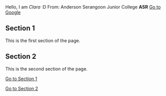 
<html>

<head>
  <meta charset="utf-8">
  <meta name="viewport" content="width=device-width">
  <title>asrweb</title>
  <link href="style.css" rel="stylesheet" type="text/css" />
</head>

<body>
  Hello, I am <i>Clara</i> :D
  From: Anderson Serangoon Junior College <b>ASR</b>
  <a href="https://www.google.com">Go to Google</a>
  <h2 id="section1">Section 1</h2>
<p>This is the first section of the page.</p>

<h2 id="section2">Section 2</h2>
<p>This is the second section of the page.</p>

<p><a href="#section1">Go to Section 1</a></p>
<p><a href="#section2">Go to Section 2</a></p>


</body>

</html>
